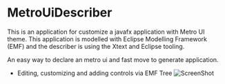# MetroUiDescriber
This is an application for customize a javafx application with Metro UI theme. This application is modelled with Eclipse Modelling Framework (EMF) and the describer is using the Xtext and Eclipse tooling.

An easy way to declare an metro ui and fast move to generate application.

* Editing, customizing and adding controls via EMF Tree
![ScreenShot](https://raw.github.com/chqu1012/MetroUiDescriper/master/de.dc.emf.metro.doc/img/metro-0001.png)
